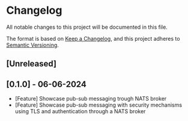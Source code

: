 # Changelog

All notable changes to this project will be documented in this file.

The format is based on [Keep a Changelog](https://keepachangelog.com/en/1.0.0/),
and this project adheres to [Semantic Versioning](https://semver.org/spec/v2.0.0.html).

## [Unreleased]

## [0.1.0] - 06-06-2024

- [Feature] Showcase pub-sub messaging trough NATS broker
- [Feature] Showcase pub-sub messaging with security mechanisms using TLS and authentication through a NATS broker